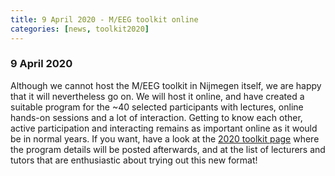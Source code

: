 ```yaml
---
title: 9 April 2020 - M/EEG toolkit online
categories: [news, toolkit2020]
---
```


### 9 April 2020

Although we cannot host the M/EEG toolkit in Nijmegen itself, we are happy that it will nevertheless go on. We will host it online, and have created a suitable program for the ~40 selected participants with lectures, online hands-on sessions and a lot of interaction. Getting to know each other, active participation and interacting remains as important online as it would be in normal years. If you want, have a look at the [2020 toolkit page](/workshop/toolkit2020) where the program details will be posted afterwards, and at the list of lecturers and tutors that are enthusiastic about trying out this new format!
